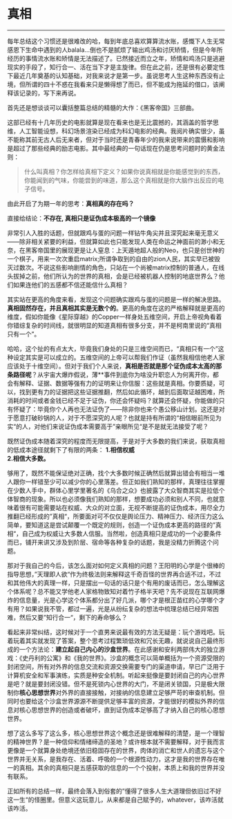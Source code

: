 # 真相


---

每年总结这个习惯还是很难改的哈，每到年底总喜欢算算流水账，感慨下人生无常感恩下生命中遇到的人balala...倒也不是腻烦了输出鸡汤和讨厌矫情，但是今年所经历的事情流水账和矫情是无法描述了。已然接近而立之年，矫情和鸡汤只是逃避现实的手段了，知行合一、活在当下才是主旋律。但在此之前，还是很有必要定性下最近几年奠基的认知基础，对我来说才是第一步。虽说思考人生这种东西没有止境，但所谓的四十不惑在我看来只是懒得想了而已，但不能成为拖延的借口，该阐释该记录的，写下来再说。

首先还是想谈谈可以囊括整篇总结的精髓的大作：《黑客帝国》三部曲。

这部已经有十几年历史的电影就算是现在看来也是无比震撼的，其涵盖的哲学思维，人工智能设想，科幻场景渲染已经成为科幻电影的经典。我阅片确实很少，虽不能称其前无古人后无来者，但对于当时还是青春年少的我来说带来的震慑和影响是超过了那些经典的励志电影。其中最经典的一句话现在仍是思考问题时的黄金法则：

> 什么叫真相？你怎样给真相下定义？如果你说真相就是你能感觉到的东西，你能闻到的气味，你能尝到的味道，那么这个真相就是你大脑作出反应的电子信号。

由此开启了为期一年的思考：**真相真的存在吗？**

直接给结论：**不存在, 真相只是证伪成本极高的一个镜像**

非常引人入胜的话题，但就跟鸡与蛋的问题一样钻牛角尖并且深究起来毫无意义——除非相关紧要的利益，但就算如此也只能发现人类在命运之神面前的渺小和无奈，在黑客帝国里的展现更是让人窒息：上天遁地超人般的Neo，也只是创世神的一个棋子，用来一次次重启matrix;所谓争取到的自由的zion人民，其实早已被毁灭过数次。不说这些影响剧情的角色，只站在一个尚被matrix控制的普通人，在线头拔掉之前，他们所认为的世界的真相，会是已经被机器人控制的地底世界么？他们如果连他们的五感都不信还能信什么真相？

其实站在更高的角度来看，发现这个问题确实跟鸡与蛋的问题是一样的解决思路。**真相固然存在，并且真相其实是无数个的**。更高的角度在这的严格解释就是更高的维度，假如你能像《星际穿越》的Copper一样身处五维空间，开启上帝视角看着你错综复杂的时间线，就很明显的知道真相有很多分支，并不是柯南里说的“真相只有一个”。

哈哈，这个扯的有点太大，毕竟我们身处的只是三维空间而已，“真相只有一个”这种设定其实是可以成立的。五维空间的上帝可以帮我们作证（虽然我相信他老人家应该处于十维空间）。但对于我们个人来说，**真相是否就是那个证伪成本太高的那条路径呢**？从宇宙大爆炸假说，薄**事件到底你为啥没升职恋人为何离开你，都会有解释、证据、数据等强有力的证明来让你信服：这些就是真相。你要质疑，可以，找到更有力的证据把这些证据推翻，然后如此循环，越到后面取证越困难，所消耗的时间或者金钱已经不足于证伪，你还会怀疑吗？就算还会怀疑，你能做的只有怀疑了：毕竟你个人再也无法证伪了——除非你也来个愚公移山计划。这还是对于愿意打破砂锅的人，对于不愿深究的人呢？也就是持有所谓的“相信眼前所见为实“的人，对他们来说证伪成本需要高于”亲眼所见“是不是就无法接受了呢？

既然证伪成本随着深究的程度而无限提高，于是对于大多数的我们来说，获取真相的低成本途径就剩下了有限的两条：
**1.相信权威  
2.相信大多数。**

够用了，既然不能保证绝对正确，找个大多数时候正确然后就算出错会有相当一堆人跟你一样错至少可以减少你的心里落差。但正如我们熟知的那样，真理往往掌握在少数人手中，群体心里学里著名的《乌合之众》也披露了大众智商其实是拉低个体智商的现象。所以也必须像我们熟知的那样，想要成功必须和别人不同，也就意味着很有可能需要站在权威、大众的对立面，无视不断提高的证伪成本，用尽全力推翻已经形成的”真相“，所要面对可不仅仅是舆论压力、精神压力、经济压力这么简单，要知道这是尝试颠覆一个既定的规则，创造一个证伪成本更高的路径的”真相“，自己成为权威让大多数人信服。当然啦，创造真相只是成功的一个必要条件而已，铺开来讲又涉及到阶层、宿命等各种复杂的话题，我是没精力折腾这个问题。

那对于我自己的今后，该怎么面对如何定义真相的问题？王阳明的心学是个很棒的指导思想，”天理即人欲“作为终极法则来解释这千奇百怪的世界再合适不过，不过和其他伟大的真理一样，只是摆出一句话的话只是个有用的废话而已，怎么理解这个体系呢？总不能又学他老人家格物致知对着竹子格半天吧？先不说现在互联网爆炸的信息量，光是心学这个体系都分出了好几派，哪个才是根正苗红的心学哪个才有用？如果说我不管，都过一遍，光是从纷纭复杂的想法中梳理总结已经异常困难，然后又要”知行合一“，剩下的寿命够么？

看起来非常纠结，这时候对于一个直男来说最有效的方法无疑是：玩个游戏吧。玩着玩着其实就发现了答案，整个思考过程繁琐低效和冗长无趣，就说说自己最终形成的一个方法论：**建立起自己内心的沙盒世界**。在此感谢和安利两部伟大的独立游戏：《史丹利的公寓》和《我的世界》。沙盒的概念可以简单概括为一个资源受限的封闭空间，所有对外界的信息交流和资源交换需要专门的渠道申请，早已广泛用于计算机安全和军事演练，实质是种安全机制。听起来挺像是要封闭自己的内心世界是吧？就是要封闭没错。但不是死锁内心世界的大门，不是闭关锁国，只是极大限制你**核心思想世界**对外界的直接接触，对接纳的信息建立足够严苛的审查机制。但同时也要给这个沙盒世界源源不断提供足够丰富的资源，才能很好的模拟外界的信息对核心思想世界的创造或者破坏，直到证伪成本足够高了才纳入自己的核心思想世界。

想了这么多写了这么多，核心思想世界这个概念还是很难解释的清楚，是一个理智的精神世界？是一种信仰和情绪缔造的圣地？或许根本就不需要解释，对于我而言更像是一个就算身处绝境还依旧稳固存在的世界，肉体的消亡和世人的遗忘与这个世界并无关系，是我存在、活着、呼吸的一个根源性动力，这才是我的世界存在唯一的真相。其余的真相只是五感获取的信息的一个个投射，本质上和我的世界并没有联系。

正如所有的总结一样，最终会落入到俗套的”懂得了很多人生大道理但依旧过不好这一生“的怪圈里。但意义这玩意儿，从来都是自己赋予的，whatever，该咋活就该咋活。









